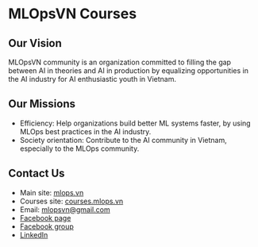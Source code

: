 # MLOpsVN Courses

## Our Vision

MLOpsVN community is an organization committed to filling the gap between AI in theories and AI in production by equalizing opportunities in the AI industry for AI enthusiastic youth in Vietnam.

## Our Missions

- Efficiency: Help organizations build better ML systems faster, by using MLOps best practices in the AI industry.
- Society orientation: Contribute to the AI community in Vietnam, especially to the MLOps community.

## Contact Us

- Main site: [mlops.vn](https://mlops.vn)
- Courses site: [courses.mlops.vn](https://courses.mlops.vn)
- Email: [mlopsvn@gmail.com](maito:mlopsvn@gmail.com)
- [Facebook page](https://www.facebook.com/MLOpsVN)
- [Facebook group](https://www.facebook.com/groups/mlopsvn)
- [LinkedIn](https://www.linkedin.com/company/mlopsvn/)
